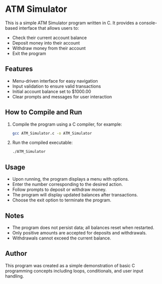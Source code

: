 # ATM Simulator

This is a simple ATM Simulator program written in C. It provides a console-based interface that allows users to:

- Check their current account balance
- Deposit money into their account
- Withdraw money from their account
- Exit the program

## Features

- Menu-driven interface for easy navigation
- Input validation to ensure valid transactions
- Initial account balance set to $1000.00
- Clear prompts and messages for user interaction

## How to Compile and Run

1. Compile the program using a C compiler, for example:

   ```bash
   gcc ATM_Simulator.c -o ATM_Simulator
   ```

2. Run the compiled executable:

   ```bash
   ./ATM_Simulator
   ```

## Usage

- Upon running, the program displays a menu with options.
- Enter the number corresponding to the desired action.
- Follow prompts to deposit or withdraw money.
- The program will display updated balances after transactions.
- Choose the exit option to terminate the program.

## Notes

- The program does not persist data; all balances reset when restarted.
- Only positive amounts are accepted for deposits and withdrawals.
- Withdrawals cannot exceed the current balance.

## Author

This program was created as a simple demonstration of basic C programming concepts including loops, conditionals, and user input handling.
